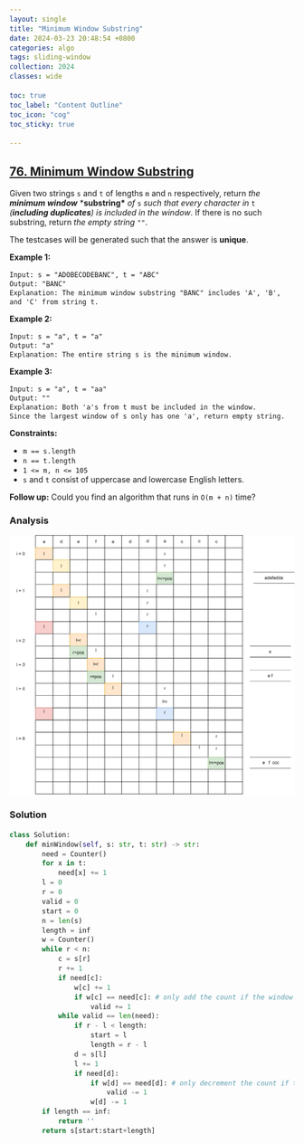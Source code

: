 ```yaml
---
layout: single
title: "Minimum Window Substring"
date: 2024-03-23 20:48:54 +0800
categories: algo
tags: sliding-window
collection: 2024
classes: wide

toc: true
toc_label: "Content Outline"
toc_icon: "cog"
toc_sticky: true

---
```




## [76. Minimum Window Substring](https://leetcode.com/problems/minimum-window-substring/)



Given two strings `s` and `t` of lengths `m` and `n` respectively, return *the **minimum window***  ***substring\*** *of* `s` *such that every character in* `t` *(**including duplicates**) is included in the window*. If there is no such substring, return *the empty string* `""`.



The testcases will be generated such that the answer is **unique**.

 

**Example 1:**

```
Input: s = "ADOBECODEBANC", t = "ABC"
Output: "BANC"
Explanation: The minimum window substring "BANC" includes 'A', 'B', and 'C' from string t.
```

**Example 2:**

```
Input: s = "a", t = "a"
Output: "a"
Explanation: The entire string s is the minimum window.
```

**Example 3:**

```
Input: s = "a", t = "aa"
Output: ""
Explanation: Both 'a's from t must be included in the window.
Since the largest window of s only has one 'a', return empty string.
```

 

**Constraints:**

- `m == s.length`
- `n == t.length`
- `1 <= m, n <= 105`
- `s` and `t` consist of uppercase and lowercase English letters.

 

**Follow up:** Could you find an algorithm that runs in `O(m + n)` time?

### Analysis

![non-overlapping-str](/assets/images/non-overlapping-substr.drawio.svg)

### Solution

```py
class Solution:
    def minWindow(self, s: str, t: str) -> str:
        need = Counter()
        for x in t:
            need[x] += 1
        l = 0
        r = 0
        valid = 0
        start = 0
        n = len(s)
        length = inf
        w = Counter()
        while r < n:
            c = s[r]
            r += 1
            if need[c]:
                w[c] += 1
                if w[c] == need[c]: # only add the count if the window alreay contain enough number of a char
                    valid += 1
            while valid == len(need):
                if r - l < length:
                    start = l
                    length = r - l
                d = s[l]
                l += 1
                if need[d]:
                    if w[d] == need[d]: # only decrement the count if the left-most char's count decrease below the required
                        valid -= 1
                    w[d] -= 1
        if length == inf:
            return ''
        return s[start:start+length]	
                
                
```

